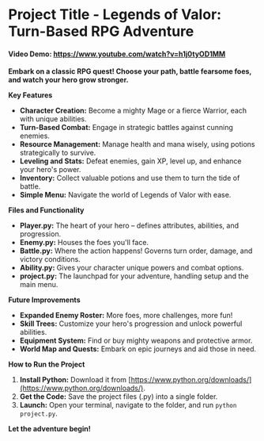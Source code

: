 # Project Title - Legends of Valor: Turn-Based RPG Adventure

#### Video Demo: https://www.youtube.com/watch?v=h1j0tyOD1MM

**Embark on a classic RPG quest! Choose your path, battle fearsome foes, and watch your hero grow stronger.**

**Key Features**

* **Character Creation:** Become a mighty Mage or a fierce Warrior, each with unique abilities.
* **Turn-Based Combat:**   Engage in strategic battles against cunning enemies.
* **Resource Management:** Manage health and mana wisely, using potions strategically to survive.
* **Leveling and Stats:**  Defeat enemies, gain XP, level up, and enhance your hero's power.
* **Inventory:**  Collect valuable potions and use them to turn the tide of battle.
* **Simple Menu:**  Navigate the world of Legends of Valor with ease.

**Files and Functionality**

* **Player.py:**  The heart of your hero – defines attributes, abilities, and progression.
* **Enemy.py:**  Houses the foes you'll face.
* **Battle.py:**  Where the action happens! Governs turn order, damage, and victory conditions.
* **Ability.py:**  Gives your character unique powers and combat options.
* **project.py:**  The launchpad for your adventure, handling setup and the main menu. 

**Future Improvements**

* **Expanded Enemy Roster:** More foes, more challenges, more fun! 
* **Skill Trees:**  Customize your hero's progression and unlock powerful abilities.
* **Equipment System:**  Find or buy mighty weapons and protective armor.
* **World Map and Quests:**  Embark on epic journeys and aid those in need.

**How to Run the Project**

1. **Install Python:** Download it from [https://www.python.org/downloads/](https://www.python.org/downloads/).
2. **Get the Code:** Save the project files (.py) into a single folder.
3. **Launch:** Open your terminal, navigate to the folder, and run `python project.py`.

**Let the adventure begin!**
